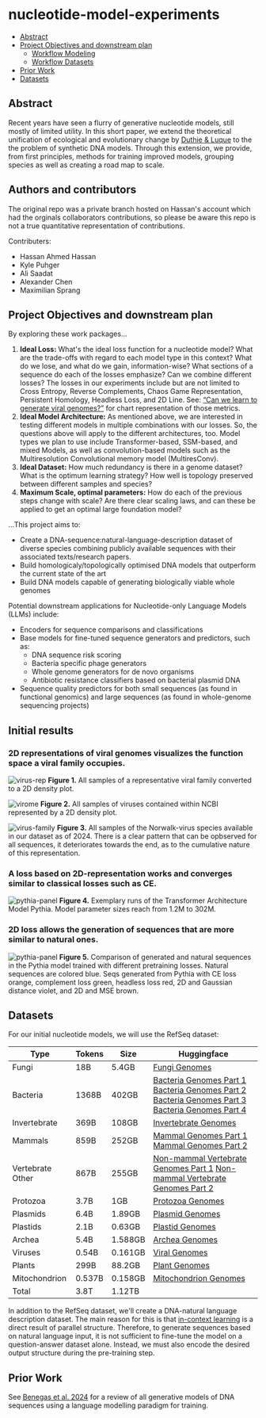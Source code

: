 # nucleotide-model-experiments <!-- omit in toc -->

- [Abstract](#abstract)
- [Project Objectives and downstream plan](#project-objectives-and-downstream-plan)
  - [Workflow Modeling](#workflow-modeling)
  - [Workflow Datasets](#workflow-datasets)
- [Prior Work](#prior-work)
- [Datasets](#datasets)

## Abstract

Recent years have seen a flurry of generative nucleotide models, still mostly of limited utility. In this short paper, we extend the theoretical unification of ecological and evolutionary change by [Duthie \& Luque](https://arxiv.org/abs/2409.10766) to the the problem of synthetic DNA models. Through this extension, we provide, from first principles, methods for training improved models, grouping species as well as creating a road map to scale. 


## Authors and contributors
The original repo was a private branch hosted on Hassan's account which had the orginals collaborators contributions, so please be aware this repo is not a true quantitative representation of contributions. 

Contributers: 
- Hassan Ahmed Hassan
- Kyle Puhger
- Ali Saadat
- Alexander Chen
- Maximilian Sprang


## Project Objectives and downstream plan

By exploring these work packages... 
1. **Ideal Loss:** What's the ideal loss function for a nucleotide model? What are the trade-offs with regard to each model type in this context? What do we lose, and what do we gain, information-wise? What sections of a sequence do each of the losses emphasize? Can we combine different losses? The losses in our experiments include but are not limited to Cross Entropy, Reverse Complements, Chaos Game Representation, Persistent Homology, Headless Loss, and 2D Line. See: [“Can we learn to generate viral genomes?”](https://huggingface.co/spaces/Hack90/virus_explorer)  for chart representation of those metrics.
2. **Ideal Model Architecture:** As mentioned above, we are interested in testing different models in multiple combinations with our losses. So, the questions above will apply to the different architectures, too. Model types we plan to use include Transformer-based, SSM-based, and mixed Models, as well as convolution-based models such as the Multiresolution Convolutional memory model (MultiresConv).
3. **Ideal Dataset:** How much redundancy is there in a genome dataset? What is the optimum learning strategy? How well is topology preserved between different samples and species?
4. **Maximum Scale, optimal parameters:** How do each of the previous steps change with scale? Are there clear scaling laws, and can these be applied to get an optimal large foundation model?

...This project aims to:

- Create a DNA-sequence:natural-language-description dataset of diverse species combining publicly available sequences with their associated texts/research papers.
- Build homologicaly/topologically optimised DNA models that outperform the current state of the art
- Build DNA models capable of generating biologically viable whole genomes

Potential downstream applications for Nucleotide-only Language Models (LLMs) include:

- Encoders for sequence comparisons and classifications
- Base models for fine-tuned sequence generators and predictors, such as:
  - DNA sequence risk scoring
  - Bacteria specific phage generators
  - Whole genome generators for de novo organisms
  - Antibiotic resistance classifiers based on bacterial plasmid DNA
- Sequence quality predictors for both small sequences (as found in functional genomics) and large sequences (as found in whole-genome sequencing projects)

## Initial results 

### 2D representations of viral genomes visualizes the function space a viral family occupies. 

![virus-rep](images/single_family.gif)
**Figure 1.** All samples of a representative viral family converted to a 2D density plot.

![virome](images/virome.gif)
**Figure 2.** All samples of viruses contained within NCBI represented by a 2D density plot.

![virus-family](images/Norwalk_virus_full_length.svg)
**Figure 3.** All samples of the Norwalk-virus species available in our dataset as of 2024. There is a clear pattern that can be opbserved for all sequences, it deteriorates towards the end, as to the cumulative nature of this representation. 

### A loss based on 2D-representation works and converges similar to classical losses such as CE. 

![pythia-panel](images/panel-plot0.01-pythia.png)
**Figure 4.** Exemplary runs of the Transformer Architecture Model Pythia. Model parameter sizes
reach from 1.2M to 302M.

### 2D loss allows the generation of sequences that are more similar to natural ones. 

![pythia-panel](images/pythia_loss_tsne.png)
**Figure 5.** Comparison of generated and natural sequences in the Pythia model trained with different
pretraining losses. Natural sequences are colored blue. Seqs generated from Pythia with CE loss
orange, complement loss green, headless loss red, 2D and Gaussian distance violet, and 2D and MSE
brown.

## Datasets

For our initial nucleotide models, we will use the RefSeq dataset:

| Type          | Tokens | Size | Huggingface                                                                                                               |
| ---------------- | ------ | ------- | ---------------------------------------------------------------------------------------------------------------------------- |
| Fungi         | 18B | 5.4GB   | [Fungi Genomes](https://huggingface.co/datasets/Hack90/ref_seq_fungi)              |
| Bacteria      | 1368B  | 402GB   |    [Bacteria Genomes Part 1](https://huggingface.co/datasets/Hack90/ref_seq_bacteria_part_1)  [Bacteria Genomes Part 2](https://huggingface.co/datasets/Hack90/ref_seq_bacteria_part_2) [Bacteria Genomes Part 3](https://huggingface.co/datasets/Hack90/ref_seq_bacteria_part_3)  [Bacteria Genomes Part 4](https://huggingface.co/datasets/Hack90/ref_seq_bacteria_part_4)                                                                                                                         |
| Invertebrate  | 369B   | 108GB   | [Invertebrate Genomes](https://huggingface.co/datasets/Hack90/ref_seq_invertebrate)   |
| Mammals       | 859B   | 252GB   |    [Mammal Genomes Part 1](https://huggingface.co/datasets/Hack90/ref_seq_mammals_part_1) [Mammal Genomes Part 2](https://huggingface.co/datasets/Hack90/ref_seq_mammals_part_2)                                                                                                                        |
| Vertebrate Other | 867B   | 255GB   |  [Non-mammal Vertebrate Genomes Part 1](https://huggingface.co/datasets/Hack90/ref_seq_vertebrate_non_mammal_part_1) [Non-mammal Vertebrate Genomes Part 2](https://huggingface.co/datasets/Hack90/ref_seq_vertebrate_non_mammal_part_2)                                                                                                                         |
| Protozoa      | 3.7B   | 1GB  | [Protozoa Genomes](https://huggingface.co/datasets/Hack90/ref_seq_protozoa)        |
| Plasmids      | 6.4B   | 1.89GB  | [Plasmid Genomes](https://huggingface.co/datasets/Hack90/ref_seq_plasmid)          |
| Plastids      | 2.1B   | 0.63GB  | [Plastid Genomes](https://huggingface.co/datasets/Hack90/ref_seq_plastid)          |
| Archea        | 5.4B   | 1.588GB | [Archea Genomes](https://huggingface.co/datasets/Hack90/ref_seq_archaea)          |
| Viruses       | 0.54B  | 0.161GB | [Viral Genomes](https://huggingface.co/datasets/Hack90/ref_seq_viral)              |
| Plants        | 299B   | 88.2GB  | [Plant Genomes](https://huggingface.co/datasets/Hack90/ref_seq_plants)                                                                                                                           |
| Mitochondrion | 0.537B | 0.158GB | [Mitochondrion Genomes](https://huggingface.co/datasets/Hack90/ref_seq_mitochondrion) |
| Total         | 3.8T   | 1.12TB  |                                                                                                                           |

In addition to the RefSeq dataset, we'll create a DNA-natural language description dataset. The main reason for this is that [in-context learning](https://arxiv.org/abs/2402.12530) is a direct result of parallel structure. Therefore, to generate sequences based on natural language input, it is not sufficient to fine-tune the model on a question-answer dataset alone. Instead, we must also encode the desired output structure during the pre-training step.


## Prior Work
See [Benegas et al. 2024](https://arxiv.org/abs/2407.11435) for a review of all generative models of DNA sequences using a language modelling paradigm for training. 
